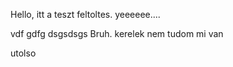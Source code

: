 Hello, itt a teszt feltoltes. yeeeeee.... 


vdf
gdfg
dsgsdsgs
Bruh.
kerelek nem tudom mi van

utolso